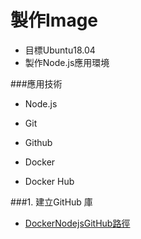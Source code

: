 # 製作Image

- 目標Ubuntu18.04
- 製作Node.js應用環境


###應用技術

- Node.js

- Git

- Github

- Docker

- Docker Hub

###1. 建立GitHub 庫

- [DockerNodejsGitHub路徑](https://github.com/Box-Jr-Chen/Docker_tutorial_nodejs)

